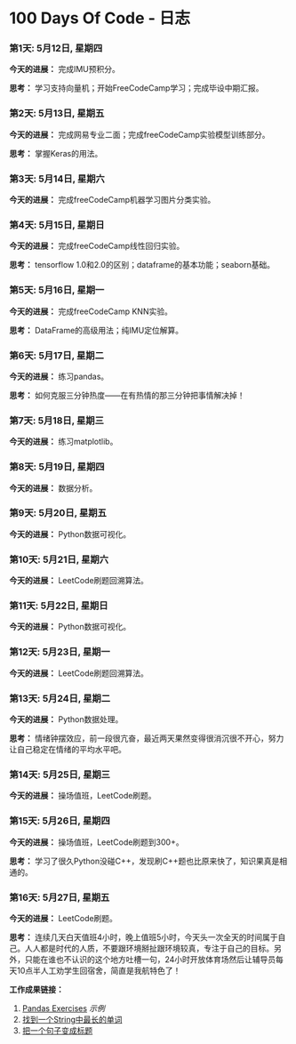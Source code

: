 # 100 Days Of Code - 日志

### 第1天: 5月12日, 星期四

**今天的进展：** 完成IMU预积分。

**思考：** 学习支持向量机；开始FreeCodeCamp学习；完成毕设中期汇报。

### 第2天: 5月13日, 星期五

**今天的进展：** 完成网易专业二面；完成freeCodeCamp实验模型训练部分。

**思考：** 掌握Keras的用法。

### 第3天: 5月14日, 星期六

**今天的进展：** 完成freeCodeCamp机器学习图片分类实验。

### 第4天: 5月15日, 星期日

**今天的进展：** 完成freeCodeCamp线性回归实验。

**思考：** tensorflow 1.0和2.0的区别；dataframe的基本功能；seaborn基础。

### 第5天: 5月16日, 星期一

**今天的进展：** 完成freeCodeCamp KNN实验。

**思考：** DataFrame的高级用法；纯IMU定位解算。

### 第6天: 5月17日, 星期二

**今天的进展：** 练习pandas。

**思考：** 如何克服三分钟热度——在有热情的那三分钟把事情解决掉！

### 第7天: 5月18日, 星期三

**今天的进展：** 练习matplotlib。

### 第8天: 5月19日, 星期四

**今天的进展：** 数据分析。

### 第9天: 5月20日, 星期五

**今天的进展：** Python数据可视化。

### 第10天: 5月21日, 星期六

**今天的进展：** LeetCode刷题回溯算法。

### 第11天: 5月22日, 星期日

**今天的进展：** Python数据可视化。

### 第12天: 5月23日, 星期一

**今天的进展：** LeetCode刷题回溯算法。

### 第13天: 5月24日, 星期二

**今天的进展：** Python数据处理。

**思考：** 情绪钟摆效应，前一段很亢奋，最近两天果然变得很消沉很不开心，努力让自己稳定在情绪的平均水平吧。

### 第14天: 5月25日, 星期三

**今天的进展：** 操场值班，LeetCode刷题。

### 第15天: 5月26日, 星期四

**今天的进展：** 操场值班，LeetCode刷题到300+。

**思考：** 学习了很久Python没碰C++，发现刷C++题也比原来快了，知识果真是相通的。

### 第16天: 5月27日, 星期五

**今天的进展：** LeetCode刷题。

**思考：** 连续几天白天值班4小时，晚上值班5小时，今天头一次全天的时间属于自己。人人都是时代的人质，不要跟环境掰扯跟环境较真，专注于自己的目标。另外，只能在谁也不认识的这个地方吐槽一句，24小时开放体育场然后让辅导员每天10点半人工劝学生回宿舍，简直是我航特色了！

**工作成果链接：**
1. [Pandas Exercises](https://github.com/AshleyLi98/pandas_exercises)
*示例*
1. [找到一个String中最长的单词](https://www.freecodecamp.com/challenges/find-the-longest-word-in-a-string)
2. [把一个句子变成标题](https://www.freecodecamp.com/challenges/title-case-a-sentence)
